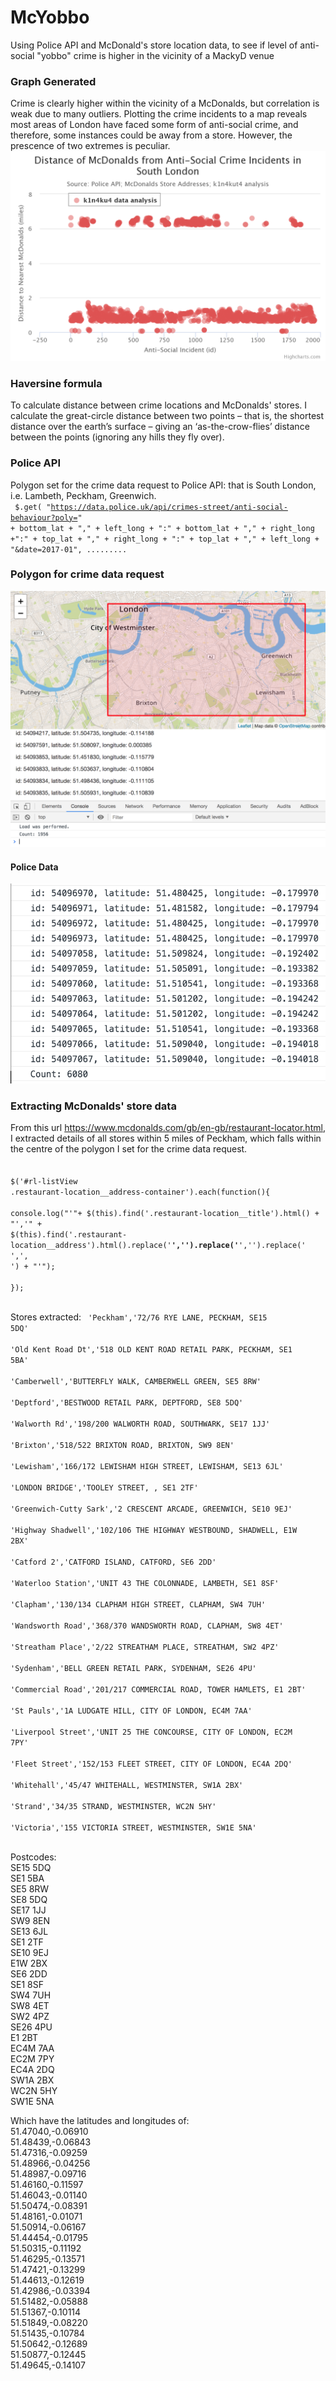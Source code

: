 # McYobbo
Using Police API and McDonald's store location data, to see if level of anti-social "yobbo" crime is higher in the vicinity of a MackyD venue

### Graph Generated  
Crime is clearly higher within the vicinity of a McDonalds, but correlation is weak due to many outliers. Plotting the crime incidents to a map reveals most areas of London have faced some form of anti-social crime, and therefore, some instances could be away from a store. However, the prescence of two extremes is peculiar.  
![graph](./assets/img/distance-of-mcdonalds-fr.png) 

### Haversine formula   
To calculate distance between crime locations and McDonalds' stores. I calculate the great-circle distance between two points – that is, the shortest distance over the earth’s surface – giving an ‘as-the-crow-flies’ distance between the points (ignoring any hills they fly over).

### Police API
Polygon set for the crime data request to Police API: that is South London, i.e. Lambeth, Peckham, Greenwich.   
<code>
$.get( "https://data.police.uk/api/crimes-street/anti-social-behaviour?poly=" + bottom_lat + "," + left_long + ":" + bottom_lat + "," + right_long +":" + top_lat + "," + right_long + ":" + top_lat + "," + left_long + "&date=2017-01", .........
</code>

### Polygon for crime data request  
![preview](./assets/img/mapasbo.png)  

#### Police Data
![preview](./assets/img/output.png)  

### Extracting McDonalds' store data
From this url https://www.mcdonalds.com/gb/en-gb/restaurant-locator.html, I extracted details of all stores within 5 miles of Peckham, which falls within the centre of the polygon I set for the crime data request.  
<code>  
$('#rl-listView .restaurant-location__address-container').each(function(){  
    console.log("'"+ $(this).find('.restaurant-location__title').html() + "','" + $(this).find('.restaurant-location__address').html().replace('<b>','').replace('</b>','').replace('<br>',', ') + "'");  
});  
</code>  

Stores extracted:
<code>
'Peckham','72/76 RYE LANE, PECKHAM, SE15 5DQ'  
'Old Kent Road Dt','518 OLD KENT ROAD RETAIL PARK, PECKHAM, SE1 5BA'  
'Camberwell','BUTTERFLY WALK, CAMBERWELL GREEN, SE5 8RW'  
'Deptford','BESTWOOD RETAIL PARK, DEPTFORD, SE8 5DQ'  
'Walworth Rd','198/200 WALWORTH ROAD, SOUTHWARK, SE17 1JJ'  
'Brixton','518/522 BRIXTON ROAD, BRIXTON, SW9 8EN'  
'Lewisham','166/172 LEWISHAM HIGH STREET, LEWISHAM, SE13 6JL'  
'LONDON BRIDGE','TOOLEY STREET, , SE1 2TF'  
'Greenwich-Cutty Sark','2 CRESCENT ARCADE, GREENWICH, SE10 9EJ'  
'Highway Shadwell','102/106 THE HIGHWAY WESTBOUND, SHADWELL, E1W 2BX'  
'Catford 2','CATFORD ISLAND, CATFORD, SE6 2DD'  
'Waterloo Station','UNIT 43 THE COLONNADE, LAMBETH, SE1 8SF'  
'Clapham','130/134 CLAPHAM HIGH STREET, CLAPHAM, SW4 7UH'  
'Wandsworth Road','368/370 WANDSWORTH ROAD, CLAPHAM, SW8 4ET'  
'Streatham Place','2/22 STREATHAM PLACE, STREATHAM, SW2 4PZ'  
'Sydenham','BELL GREEN RETAIL PARK, SYDENHAM, SE26 4PU'  
'Commercial Road','201/217 COMMERCIAL ROAD, TOWER HAMLETS, E1 2BT'  
'St Pauls','1A LUDGATE HILL, CITY OF LONDON, EC4M 7AA'  
'Liverpool Street','UNIT 25 THE CONCOURSE, CITY OF LONDON, EC2M 7PY'  
'Fleet Street','152/153 FLEET STREET, CITY OF LONDON, EC4A 2DQ'  
'Whitehall','45/47 WHITEHALL, WESTMINSTER, SW1A 2BX'  
'Strand','34/35 STRAND, WESTMINSTER, WC2N 5HY'  
'Victoria','155 VICTORIA STREET, WESTMINSTER, SW1E 5NA'  
</code>

Postcodes:  
SE15 5DQ  
SE1 5BA  
SE5 8RW  
SE8 5DQ  
SE17 1JJ  
SW9 8EN  
SE13 6JL  
SE1 2TF  
SE10 9EJ  
E1W 2BX  
SE6 2DD  
SE1 8SF  
SW4 7UH  
SW8 4ET  
SW2 4PZ  
SE26 4PU  
E1 2BT  
EC4M 7AA  
EC2M 7PY  
EC4A 2DQ  
SW1A 2BX  
WC2N 5HY  
SW1E 5NA  

Which have the latitudes and longitudes of:  
51.47040,-0.06910  
51.48439,-0.06843  
51.47316,-0.09259  
51.48966,-0.04256  
51.48987,-0.09716  
51.46160,-0.11597  
51.46043,-0.01140  
51.50474,-0.08391  
51.48161,-0.01071  
51.50914,-0.06167  
51.44454,-0.01795  
51.50315,-0.11192  
51.46295,-0.13571  
51.47421,-0.13299  
51.44613,-0.12619  
51.42986,-0.03394  
51.51482,-0.05888  
51.51367,-0.10114  
51.51849,-0.08220  
51.51435,-0.10784  
51.50642,-0.12689  
51.50877,-0.12445  
51.49645,-0.14107    
